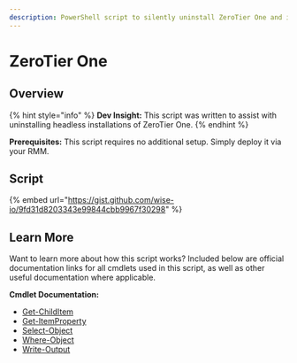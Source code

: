 ```yaml
---
description: PowerShell script to silently uninstall ZeroTier One and its components.
---
```


# ZeroTier One

## Overview

{% hint style="info" %}
**Dev Insight:** This script was written to assist with uninstalling headless installations of ZeroTier One.
{% endhint %}

**Prerequisites:** This script requires no additional setup. Simply deploy it via your RMM.

## Script

{% embed url="https://gist.github.com/wise-io/9fd31d8203343e99844cbb9967f30298" %}

## Learn More

Want to learn more about how this script works? Included below are official documentation links for all cmdlets used in this script, as well as other useful documentation where applicable.

**Cmdlet Documentation:**

* [Get-ChildItem](https://docs.microsoft.com/en-us/powershell/module/microsoft.powershell.management/get-childitem?view=powershell-7.2)
* [Get-ItemProperty](https://docs.microsoft.com/en-us/powershell/module/microsoft.powershell.management/get-itemproperty?view=powershell-7.2)
* [Select-Object](https://docs.microsoft.com/en-us/powershell/module/microsoft.powershell.utility/select-object?view=powershell-7.2)
* [Where-Object](https://docs.microsoft.com/en-us/powershell/module/microsoft.powershell.core/where-object?view=powershell-7.2)
* [Write-Output](https://docs.microsoft.com/en-us/powershell/module/microsoft.powershell.utility/write-output?view=powershell-7.2)
